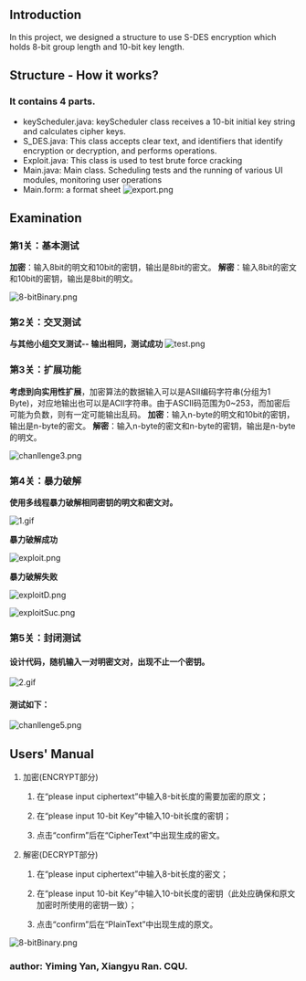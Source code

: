 ## Introduction
In this project, we designed a structure to use S-DES encryption which holds 8-bit group length and 10-bit key length.


## Structure - How it works?
### It contains 4 parts.
- keyScheduler.java: keyScheduler class receives a 10-bit initial key string and calculates cipher keys.
- S_DES.java: This class accepts clear text, and identifiers that identify encryption or decryption, and performs operations.
- Exploit.java: This class is used to test brute force cracking
- Main.java: Main class. Scheduling tests and the running of various UI modules, monitoring user operations
- Main.form: a format sheet
![export.png](image%2Fexport.png)



## Examination


### **第1关：基本测试**

   **加密**：输入8bit的明文和10bit的密钥，输出是8bit的密文。
   **解密**：输入8bit的密文和10bit的密钥，输出是8bit的明文。

![8-bitBinary.png](image%2F8-bitBinary.png)



### **第2关：交叉测试**

   **与其他小组交叉测试-- 输出相同，测试成功**
   ![test.png](image%2Ftest.png)




### **第3关：扩展功能**

   **考虑到向实用性扩展**，加密算法的数据输入可以是ASII编码字符串(分组为1 Byte)，对应地输出也可以是ACII字符串。由于ASCII码范围为0~253，而加密后可能为负数，则有一定可能输出乱码。
   **加密**：输入n-byte的明文和10bit的密钥，输出是n-byte的密文。
   **解密**：输入n-byte的密文和n-byte的密钥，输出是n-byte的明文。


![chanllenge3.png](image%2Fchanllenge3.png)



### **第4关：暴力破解**

   **使用多线程暴力破解相同密钥的明文和密文对。**

![1.gif](image%2F1.gif)


   **暴力破解成功**

![exploit.png](image%2Fexploit.png)


   **暴力破解失败**
   
![exploitD.png](image%2FexploitD.png)


![exploitSuc.png](image%2FexploitSuc.png)




### **第5关：封闭测试**

#### 设计代码，随机输入一对明密文对，出现不止一个密钥。

![2.gif](image%2F2.gif)


#### 测试如下：

![chanllenge5.png](image%2Fchanllenge5.png)



## Users' Manual

1. 加密(ENCRYPT部分)

    1. 在“please input ciphertext”中输入8-bit长度的需要加密的原文；

    1. 在“please input 10-bit Key”中输入10-bit长度的密钥；

    1. 点击“confirm”后在“CipherText”中出现生成的密文。

2. 解密(DECRYPT部分)

    1. 在“please input ciphertext”中输入8-bit长度的密文；

    1. 在“please input 10-bit Key”中输入10-bit长度的密钥（此处应确保和原文加密时所使用的密钥一致）；

    1. 点击“confirm”后在“PlainText”中出现生成的原文。

![8-bitBinary.png](image%2F8-bitBinary.png)


### author: Yiming Yan, Xiangyu Ran. CQU.